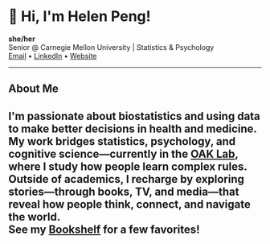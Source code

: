 # 👋 Hi, I'm Helen Peng!
**she/her**  
Senior @ Carnegie Mellon University | Statistics & Psychology  
[Email](mailto:helen.peng04@gmail.com) • [LinkedIn](https://linkedin.com/in/helenpeng04) • [Website](https://helenpeng04.github.io)

---
## About Me
I'm passionate about biostatistics and using data to make better decisions in health and medicine. My work bridges statistics, psychology, and cognitive science—currently in the [OAK Lab](https://www.theoaklab.org/), where I study how people learn complex rules. Outside of academics, I recharge by exploring stories—through books, TV, and media—that reveal how people think, connect, and navigate the world.  
See my [Bookshelf](https://helenpeng04.github.io/bookshelf) for a few favorites!
---
